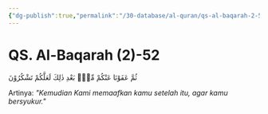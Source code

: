 ```yaml
---
{"dg-publish":true,"permalink":"/30-database/al-quran/qs-al-baqarah-2-52/"}
---
```



# QS. Al-Baqarah (2)-52
ثُمَّ عَفَوْنَا عَنْكُمْ مِّنْۢ بَعْدِ ذٰلِكَ لَعَلَّكُمْ تَشْكُرُوْنَ

Artinya: *"Kemudian Kami memaafkan kamu setelah itu, agar kamu bersyukur."*
